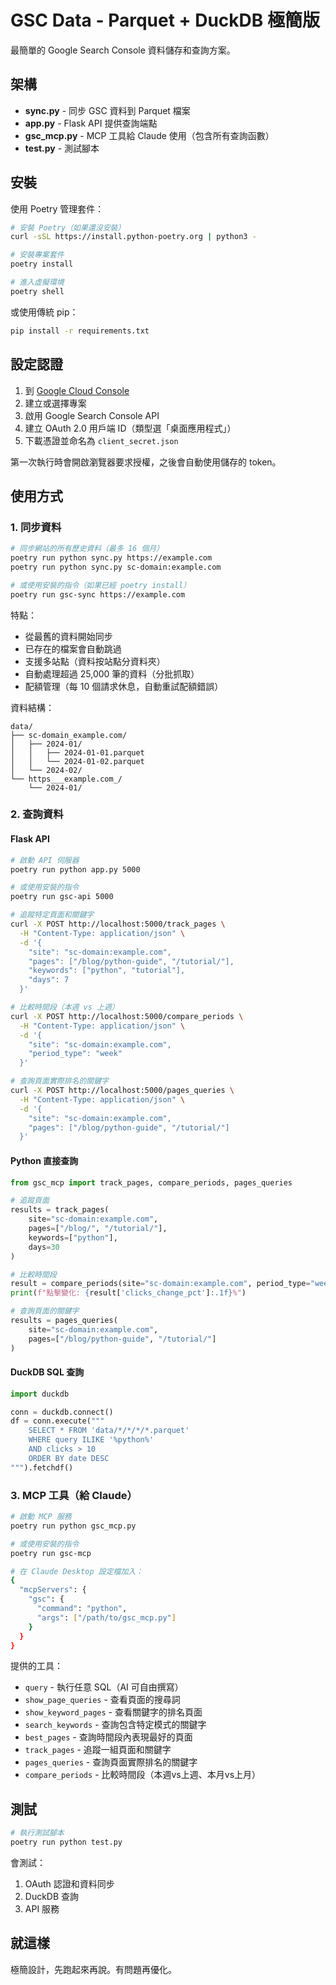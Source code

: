 # GSC Data - Parquet + DuckDB 極簡版

最簡單的 Google Search Console 資料儲存和查詢方案。

## 架構

- **sync.py** - 同步 GSC 資料到 Parquet 檔案
- **app.py** - Flask API 提供查詢端點
- **gsc_mcp.py** - MCP 工具給 Claude 使用（包含所有查詢函數）
- **test.py** - 測試腳本

## 安裝

使用 Poetry 管理套件：

```bash
# 安裝 Poetry（如果還沒安裝）
curl -sSL https://install.python-poetry.org | python3 -

# 安裝專案套件
poetry install

# 進入虛擬環境
poetry shell
```

或使用傳統 pip：

```bash
pip install -r requirements.txt
```

## 設定認證

1. 到 [Google Cloud Console](https://console.cloud.google.com/)
2. 建立或選擇專案
3. 啟用 Google Search Console API
4. 建立 OAuth 2.0 用戶端 ID（類型選「桌面應用程式」）
5. 下載憑證並命名為 `client_secret.json`

第一次執行時會開啟瀏覽器要求授權，之後會自動使用儲存的 token。

## 使用方式

### 1. 同步資料

```bash
# 同步網站的所有歷史資料（最多 16 個月）
poetry run python sync.py https://example.com
poetry run python sync.py sc-domain:example.com

# 或使用安裝的指令（如果已經 poetry install）
poetry run gsc-sync https://example.com
```

特點：
- 從最舊的資料開始同步
- 已存在的檔案會自動跳過
- 支援多站點（資料按站點分資料夾）
- 自動處理超過 25,000 筆的資料（分批抓取）
- 配額管理（每 10 個請求休息，自動重試配額錯誤）

資料結構：
```
data/
├── sc-domain_example.com/
│   ├── 2024-01/
│   │   ├── 2024-01-01.parquet
│   │   └── 2024-01-02.parquet
│   └── 2024-02/
└── https___example.com_/
    └── 2024-01/
```

### 2. 查詢資料

#### Flask API

```bash
# 啟動 API 伺服器
poetry run python app.py 5000

# 或使用安裝的指令
poetry run gsc-api 5000

# 追蹤特定頁面和關鍵字
curl -X POST http://localhost:5000/track_pages \
  -H "Content-Type: application/json" \
  -d '{
    "site": "sc-domain:example.com",
    "pages": ["/blog/python-guide", "/tutorial/"],
    "keywords": ["python", "tutorial"],
    "days": 7
  }'

# 比較時間段（本週 vs 上週）
curl -X POST http://localhost:5000/compare_periods \
  -H "Content-Type: application/json" \
  -d '{
    "site": "sc-domain:example.com",
    "period_type": "week"
  }'

# 查詢頁面實際排名的關鍵字
curl -X POST http://localhost:5000/pages_queries \
  -H "Content-Type: application/json" \
  -d '{
    "site": "sc-domain:example.com",
    "pages": ["/blog/python-guide", "/tutorial/"]
  }'
```

#### Python 直接查詢

```python
from gsc_mcp import track_pages, compare_periods, pages_queries

# 追蹤頁面
results = track_pages(
    site="sc-domain:example.com",
    pages=["/blog/", "/tutorial/"],
    keywords=["python"],
    days=30
)

# 比較時間段
result = compare_periods(site="sc-domain:example.com", period_type="week")
print(f"點擊變化: {result['clicks_change_pct']:.1f}%")

# 查詢頁面的關鍵字
results = pages_queries(
    site="sc-domain:example.com",
    pages=["/blog/python-guide", "/tutorial/"]
)
```

#### DuckDB SQL 查詢

```python
import duckdb

conn = duckdb.connect()
df = conn.execute("""
    SELECT * FROM 'data/*/*/*/*.parquet' 
    WHERE query ILIKE '%python%' 
    AND clicks > 10
    ORDER BY date DESC
""").fetchdf()
```

### 3. MCP 工具（給 Claude）

```bash
# 啟動 MCP 服務
poetry run python gsc_mcp.py

# 或使用安裝的指令
poetry run gsc-mcp

# 在 Claude Desktop 設定檔加入：
{
  "mcpServers": {
    "gsc": {
      "command": "python",
      "args": ["/path/to/gsc_mcp.py"]
    }
  }
}
```

提供的工具：
- `query` - 執行任意 SQL（AI 可自由撰寫）
- `show_page_queries` - 查看頁面的搜尋詞
- `show_keyword_pages` - 查看關鍵字的排名頁面
- `search_keywords` - 查詢包含特定模式的關鍵字
- `best_pages` - 查詢時間段內表現最好的頁面
- `track_pages` - 追蹤一組頁面和關鍵字
- `pages_queries` - 查詢頁面實際排名的關鍵字
- `compare_periods` - 比較時間段（本週vs上週、本月vs上月）

## 測試

```bash
# 執行測試腳本
poetry run python test.py
```

會測試：
1. OAuth 認證和資料同步
2. DuckDB 查詢
3. API 服務

## 就這樣

極簡設計，先跑起來再說。有問題再優化。